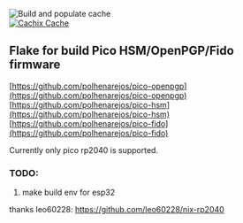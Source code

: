 ![Build and populate cache](https://github.com/ViZiD/picokeys-nix/workflows/Build%20and%20populate%20cache/badge.svg)  
[![Cachix Cache](https://img.shields.io/badge/cachix-picokeys-nix-blue.svg)](https://picokeys-nix.cachix.org)

## Flake for build Pico HSM/OpenPGP/Fido firmware

[https://github.com/polhenarejos/pico-openpgp](https://github.com/polhenarejos/pico-openpgp)  
[https://github.com/polhenarejos/pico-hsm](https://github.com/polhenarejos/pico-hsm)  
[https://github.com/polhenarejos/pico-fido](https://github.com/polhenarejos/pico-fido)  

Currently only pico rp2040 is supported.

### TODO:
1. make build env for esp32

thanks leo60228: https://github.com/leo60228/nix-rp2040
